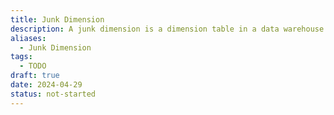 ```yaml
---
title: Junk Dimension
description: A junk dimension is a dimension table in a data warehouse that consolidates low-cardinality attributes or flags that do not fit naturally into existing dimensions. It helps simplify the data model by reducing the number of dimension tables and can improve query performance and maintainability by grouping related attributes together. Junk dimensions are typically used for convenience and to avoid creating numerous small dimensions for each low-cardinality attribute.
aliases:
  - Junk Dimension
tags:
  - TODO
draft: true
date: 2024-04-29
status: not-started
---
```

